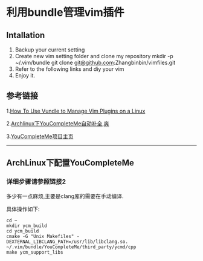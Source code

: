 # 利用bundle管理vim插件

## Intallation
1. Backup your current setting
2. Create new vim setting folder and clone my repository
    mkdir -p ~/.vim/bundle
    git clone git@github.com:Zhangbinbin/vimfiles.git
3. Refer to the following links and diy your vim
3. Enjoy it. 


## 参考链接

 1.[How To Use Vundle to Manage Vim Plugins on a Linux](https://www.digitalocean.com/community/tutorials/how-to-use-vundle-to-manage-vim-plugins-on-a-linux-vpsgg)

 2.[Archlinux下YouCompleteMe自动补全,爽](http://blog.csdn.net/u010826976/article/details/38659137#plain)

 3.[YouCompleteMe项目主页](https://github.com/Valloric/YouCompleteMe#ubuntu-linux-x64-super-quick-installation)

---
## ArchLinux下配置YouCompleteMe
### 详细步骤请参照链接2 

多少有一点麻烦,主要是clang库的需要在手动编译.

具体操作如下:

    cd ~
    mkdir ycm_build
    cd ycm_build
    cmake -G "Unix Makefiles" -DEXTERNAL_LIBCLANG_PATH=/usr/lib/libclang.so. ~/.vim/bundle/YouCompleteMe/third_party/ycmd/cpp
    make ycm_support_libs


